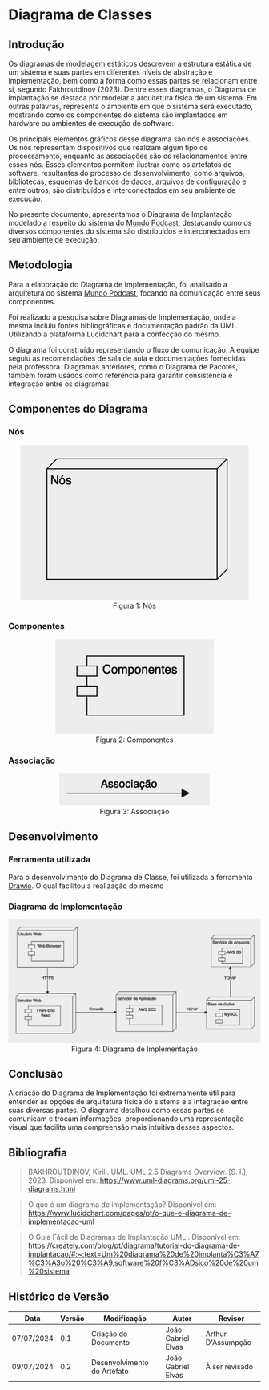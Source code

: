 # Diagrama de Classes

## Introdução

Os diagramas de modelagem estáticos descrevem a estrutura estática de um sistema e suas partes em diferentes níveis de abstração e implementação, bem como a forma como essas partes se relacionam entre si, segundo Fakhroutdinov (2023). Dentre esses diagramas, o Diagrama de Implantação se destaca por modelar a arquitetura física de um sistema. Em outras palavras, representa o ambiente em que o sistema será executado, mostrando como os componentes do sistema são implantados em hardware ou ambientes de execução de software.

Os principais elementos gráficos desse diagrama são nós e associações. Os nós representam dispositivos que realizam algum tipo de processamento, enquanto as associações são os relacionamentos entre esses nós. Esses elementos permitem ilustrar como os artefatos de software, resultantes do processo de desenvolvimento, como arquivos, bibliotecas, esquemas de bancos de dados, arquivos de configuração e entre outros, são distribuídos e interconectados em seu ambiente de execução.

No presente documento, apresentamos o Diagrama de Implantação modelado a respeito do sistema do [Mundo Podcast](https://mundopodcast.com.br), destacando como os diversos componentes do sistema são distribuídos e interconectados em seu ambiente de execução.

## Metodologia

Para a elaboração do Diagrama de Implementação, foi analisado a arquitetura do sistema [Mundo Podcast](https://mundopodcast.com.br), focando na comunicação entre seus componentes.

Foi realizado a pesquisa sobre Diagramas de Implementação, onde a mesma incluiu fontes bibliográficas e documentação padrão da UML. Utilizando a plataforma Lucidchart para a confecção do mesmo.

O diagrama foi construído representando o fluxo de comunicação. A equipe seguiu as recomendações de sala de aula e documentações fornecidas pela professora. Diagramas anteriores, como o Diagrama de Pacotes, também foram usados como referência para garantir consistência e integração entre os diagramas.

## Componentes do Diagrama

### Nós

<center><img src="../images/DiagramaImplementacao/Nos.png"/></center>

<center>Figura 1: Nós</center>

### Componentes

<center><img src="../images/DiagramaImplementacao/Componentes.png"/></center>

<center>Figura 2: Componentes</center>

### Associação

<center><img src="../images/DiagramaImplementacao/Associacao.png"/></center>

<center>Figura 3: Associação</center>

## Desenvolvimento

### Ferramenta utilizada

Para o desenvolvimento do Diagrama de Classe, foi utilizada a ferramenta [Drawio](https://www.drawio.com). O qual facilitou a realização do mesmo

### Diagrama de Implementação

<center><img src="../images/DiagramaImplementacao/DiagramaImplementacao.png"/></center>

<center>Figura 4: Diagrama de Implementação</center>

## Conclusão

A criação do Diagrama de Implementação foi extremamente útil para entender as opções de arquitetura física do sistema e a integração entre suas diversas partes. O diagrama detalhou como essas partes se comunicam e trocam informações, proporcionando uma representação visual que facilita uma compreensão mais intuitiva desses aspectos.

## Bibliografia

> BAKHROUTDINOV, Kirill. UML. UML 2.5 Diagrams Overview. [S. l.], 2023. Disponível em: https://www.uml-diagrams.org/uml-25-diagrams.html

> O que é um diagrama de implementação? Disponível em: https://www.lucidchart.com/pages/pt/o-que-e-diagrama-de-implementacao-uml

> O Guia Fácil de Diagramas de Implantação UML . Disponível em: https://creately.com/blog/pt/diagrama/tutorial-do-diagrama-de-implantacao/#:~:text=Um%20diagrama%20de%20implanta%C3%A7%C3%A3o%20%C3%A9,software%20f%C3%ADsico%20de%20um%20sistema

## Histórico de Versão

| Data       | Versão | Modificação                 | Autor              | Revisor        |
| ---------- | ------ | --------------------------- | ------------------ | -------------- |
| 07/07/2024 | 0.1    | Criação do Documento        | João Gabriel Elvas | Arthur D'Assumpção |
| 09/07/2024 | 0.2    | Desenvolvimento do Artefato | João Gabriel Elvas | À ser revisado |

